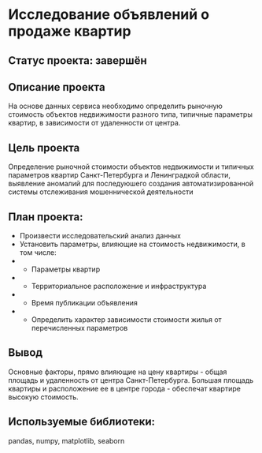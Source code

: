 # Исследование объявлений о продаже квартир

## Статус проекта: завершён

## Описание проекта

На основе данных сервиса необходимо определить рыночную стоимость объектов недвижимости разного типа, типичные параметры квартир, в зависимости от удаленности от центра.

## Цель проекта

Определение рыночной стоимости объектов недвижимости и типичных параметров квартир Санкт-Петербурга и Ленинградкой области, выявление аномалий для последуюшего создания автоматизированной системы отслеживания мошеннической деятельности

## План проекта:

- Произвести исследовательский анализ данных
- Установить параметры, влияющие на стоимость недвижимости, в том числе:
- - Параметры квартир
- - Территориальное расположение и инфраструктура
- - Время публикации объявления
- - Определить характер зависимости стоимости жилья от перечисленных параметров

## Вывод

Основные факторы, прямо влияющие на цену квартиры - общая площадь и удаленность от центра Санкт-Петербурга.
Большая площадь квартиры и расположение ее в центре города - обеспечат квартире высокую стоимость.

## Используемые библиотеки: 

pandas, numpy, matplotlib, seaborn

